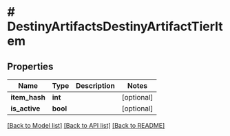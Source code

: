 # # DestinyArtifactsDestinyArtifactTierItem

## Properties

Name | Type | Description | Notes
------------ | ------------- | ------------- | -------------
**item_hash** | **int** |  | [optional]
**is_active** | **bool** |  | [optional]

[[Back to Model list]](../../README.md#models) [[Back to API list]](../../README.md#endpoints) [[Back to README]](../../README.md)
